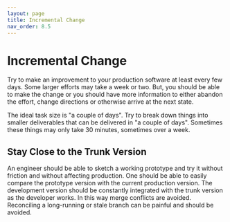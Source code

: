 ```yaml
---
layout: page
title: Incremental Change
nav_order: 8.5
---
```


# Incremental Change

Try to make an improvement to your production software at least every few
days. Some larger efforts may take a week or two. But, you should be able to
make the change or you should have more information to either abandon the
effort, change directions or otherwise arrive at the next state.

The ideal task size is "a couple of days". Try to break down things into
smaller deliverables that can be delivered in "a couple of days". Sometimes
these things may only take 30 minutes, sometimes over a week.

## Stay Close to the Trunk Version

An engineer should be able to sketch a working prototype and try it without
friction and without affecting production.
One should be able to easily compare
the prototype version with the current production version.
The development version should be constantly integrated
with the trunk version as the developer works. In this way merge conflicts
are avoided. Reconciling a long-running or stale branch can be painful
and should be avoided.
